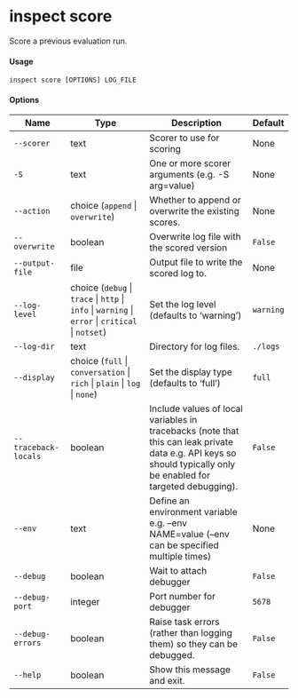 # inspect score


Score a previous evaluation run.

#### Usage

``` text
inspect score [OPTIONS] LOG_FILE
```

#### Options

| Name | Type | Description | Default |
|----|----|----|----|
| `--scorer` | text | Scorer to use for scoring | None |
| `-S` | text | One or more scorer arguments (e.g. -S arg=value) | None |
| `--action` | choice (`append` \| `overwrite`) | Whether to append or overwrite the existing scores. | None |
| `--overwrite` | boolean | Overwrite log file with the scored version | `False` |
| `--output-file` | file | Output file to write the scored log to. | None |
| `--log-level` | choice (`debug` \| `trace` \| `http` \| `info` \| `warning` \| `error` \| `critical` \| `notset`) | Set the log level (defaults to ‘warning’) | `warning` |
| `--log-dir` | text | Directory for log files. | `./logs` |
| `--display` | choice (`full` \| `conversation` \| `rich` \| `plain` \| `log` \| `none`) | Set the display type (defaults to ‘full’) | `full` |
| `--traceback-locals` | boolean | Include values of local variables in tracebacks (note that this can leak private data e.g. API keys so should typically only be enabled for targeted debugging). | `False` |
| `--env` | text | Define an environment variable e.g. –env NAME=value (–env can be specified multiple times) | None |
| `--debug` | boolean | Wait to attach debugger | `False` |
| `--debug-port` | integer | Port number for debugger | `5678` |
| `--debug-errors` | boolean | Raise task errors (rather than logging them) so they can be debugged. | `False` |
| `--help` | boolean | Show this message and exit. | `False` |
